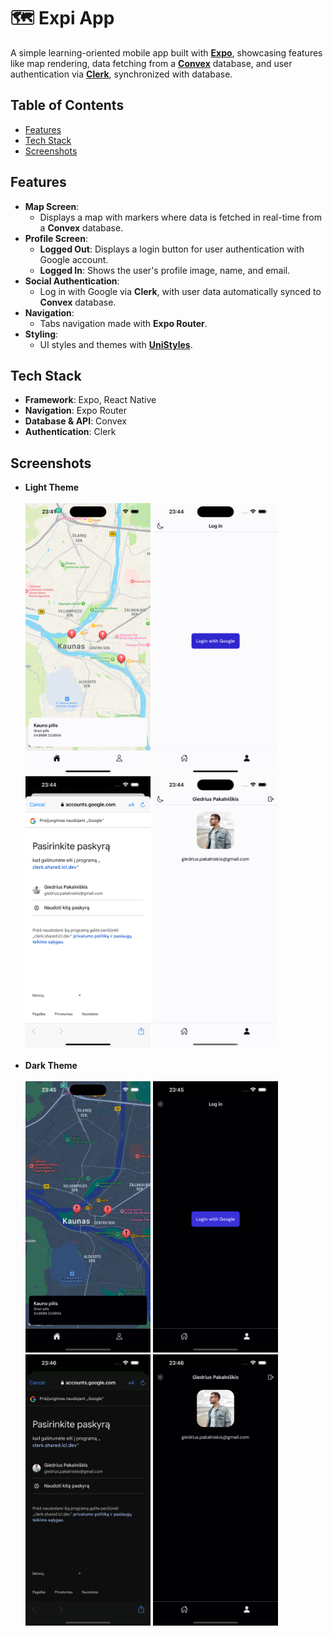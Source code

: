 # 🗺️ Expi App  

A simple learning-oriented mobile app built with [**Expo**](https://expo.dev/), showcasing features like map rendering, data fetching from a [**Convex**](https://www.convex.dev/) database, and user authentication via [**Clerk**](https://clerk.com/), synchronized with database.



## Table of Contents  
- [Features](#features)  
- [Tech Stack](#tech-stack)  
- [Screenshots](#screenshots)  



## Features  
- **Map Screen**:  
  - Displays a map with markers where data is fetched in real-time from a **Convex** database.  
- **Profile Screen**:  
  - **Logged Out**: Displays a login button for user authentication with Google account.  
  - **Logged In**: Shows the user's profile image, name, and email.  
- **Social Authentication**:  
  - Log in with Google via **Clerk**, with user data automatically synced to **Convex** database.  
- **Navigation**:  
  - Tabs navigation made with **Expo Router**.
- **Styling**:  
  - UI styles and themes with [**UniStyles**](https://v2.unistyl.es/start/introduction/).



## Tech Stack  
- **Framework**: Expo, React Native
- **Navigation**: Expo Router  
- **Database & API**: Convex  
- **Authentication**: Clerk



## Screenshots
- **Light Theme**
  <br /><br />
  <img src="./src/assets/images/screenshots/Home_Light.png" width="200">  <img src="./src/assets/images/screenshots/Login_Light.png" width="200">  <img src="./src/assets/images/screenshots/Google_Light.png" width="200">  <img src="./src/assets/images/screenshots/Profile_Light.png" width="200"> 
  <br /><br />
- **Dark Theme** 
  <br /><br />
  <img src="./src/assets/images/screenshots/Home_Dark.png" width="200"> <img src="./src/assets/images/screenshots/Login_Dark.png" width="200"> <img src="./src/assets/images/screenshots/Google_Dark.png" width="200"> <img src="./src/assets/images/screenshots/Profile_Dark.png" width="200">
